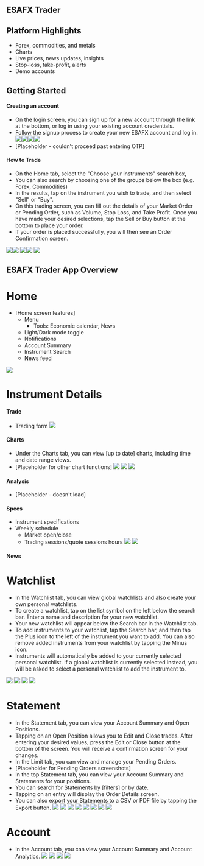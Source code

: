 ## ESAFX Trader

## Platform Highlights
- Forex, commodities, and metals
- Charts
- Live prices, news updates, insights
- Stop-loss, take-profit, alerts
- Demo accounts
## Getting Started
#### Creating an account

- On the login screen, you can sign up for a new account through the link at the bottom, or log in using your existing account credentials.
- Follow the signup process to create your new ESAFX account and log in.
![](/_images/e84a5b70e4b4c02afb34eeb14cc7638f.png)![](/_images/e74dc555de084e9f94806821b6f2fc2b.png)![](/_images/2fe5587aebc22ade8381345e0aeb375b.png)![](/_images/dafe4661dff72fdf338f8781afcfda82.png)
- [Placeholder - couldn't proceed past entering OTP]

#### How to Trade
- On the Home tab, select the "Choose your instruments" search box, 
- You can also search by choosing one of the groups below the box (e.g. Forex, Commodities)
- In the results, tap on the instrument you wish to trade, and then select "Sell" or "Buy".
- On this trading screen, you can fill out the details of your Market Order or Pending Order, such as Volume, Stop Loss, and Take Profit. Once you have made your desired selections, tap the Sell or Buy button at the bottom to place your order.
- If your order is placed successfully, you will then see an Order Confirmation screen.

![](/_images/0ba21749aad9826d58f4e99c08022991.png)![](/_images/cba1276db0ff1c4d13a28d89d6996beb.png)
![](/_images/02810263d2e8ad7261b5923417040a6f.png)![](/_images/0b693b6d97494102d296d132cc51b3ce.png)
![](/_images/e050d4c67129fee71e176be8cf9b745c.png)



## ESAFX Trader App Overview


# Home
- [Home screen features]
	- Menu
		- Tools: Economic calendar, News
	- Light/Dark mode toggle
	- Notifications
	- Account Summary
	- Instrument Search
	- News feed

![](/_images/97a3d84e040d09a059bd6594dd40ae1d.png)

# Instrument Details
#### Trade
- Trading form
![](/_images/e712ca67132268851530f2bc12eef58d.png)

#### Charts
- Under the Charts tab, you can view [up to date] charts, including time and date range views.
- [Placeholder for other chart functions]
![](/_images/b2cc52c4130997a380a5cdf348479787.png)
![](/_images/4bf4d1567d4a906d732dbd2d9bbebb07.png)
![](/_images/b4c9a3b4074e746d1733402a3d646327.png)

#### Analysis
- [Placeholder - doesn't load]
#### Specs
- Instrument specifications
- Weekly schedule
	- Market open/close
	- Trading sessions/quote sessions hours
![](/_images/23a62266b2b17a60f3ed8bc44634900f.png)
![](/_images/984be1e996071d14893d0c125e8e9876.png)



#### News



# Watchlist

- In the Watchlist tab, you can view global watchlists and also create your own personal watchlists.
- To create a watchlist, tap on the list symbol on the left below the search bar. Enter a name and description for your new watchlist.
- Your new watchlist will appear below the Search bar in the Watchlist tab. 
- To add instruments to your watchlist, tap the Search bar, and then tap the Plus icon to the left of the instrument you want to add. You can also remove added instruments from your watchlist by tapping the Minus icon.
- Instruments will automatically be added to your currently selected personal watchlist. If a global watchlist is currently selected instead, you will be asked to select a personal watchlist to add the instrument to.

![](/_images/32d2828aed68fdaa4df5a3215105a9bb.png)
![](/_images/cbde3069fdfe839e3caf7692117233a0.png)
![](/_images/d8511d393174952a10a7ecc0db8a16d3.png)
![](/_images/3c07e81b1fd3560d8443e227024a0e81.png)

# Statement
- In the Statement tab, you can view your Account Summary and Open Positions.
- Tapping on an Open Position allows you to Edit and Close trades. After entering your desired values, press the Edit or Close button at the bottom of the screen. You will receive a confirmation screen for your changes.
- In the Limit tab, you can view and manage your Pending Orders.
- [Placeholder for Pending Orders screenshots]
- In the top Statement tab, you can view your Account Summary and Statements for your positions. 
- You can search for Statements by [filters] or by date. 
- Tapping on an entry will display the Order Details screen.
- You can also export your Statements to a CSV or PDF file by tapping the Export button.
![](/_images/10dec52f90ad11a753e3eb9d2e9759e7.png)
![](/_images/68086db3e8037fbcf256c51494e7ddcc.png)
![](/_images/d0962a96a287fd086cb3cfe6c40ba6a2.png)
![](/_images/613e6cc9b4f62159ee5a70bc1238a0cf.png)
![](/_images/316707929c80114bf4661802b8887162.png)
![](/_images/970c65c9b6d37902f1226e99e1d2ae22.png)
![](/_images/ea08533610935327d16a7315f8ce05a8.png)
![](/_images/5eea08ddd369b1d2d85f29a7ed9c4701.png)

# Account
- In the Account tab, you can view your Account Summary and Account Analytics.
![](/_images/e4bfde370cbcf8748b9a0e437b2f0568.png)
![](/_images/1876c20d06e80f3cd5525d0922dcf863.png)
![](/_images/0822388a26ab67ed2edadb1f06c48190.png)
![](/_images/a3462e5b0e2a44141354533b1351bf37.png)
